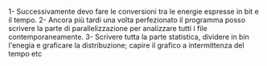 1- Successivamente devo fare le conversioni tra le energie espresse in bit e il tempo.
2- Ancora più tardi una volta perfezionato il programma posso scrivere la parte di parallelizzazione per analizzare tutti i file contemporaneamente.
3- Scrivere tutta la parte statistica, dividere in bin l'enegia e graficare la distribuzione; capire il grafico a intermittenza del tempo etc 
